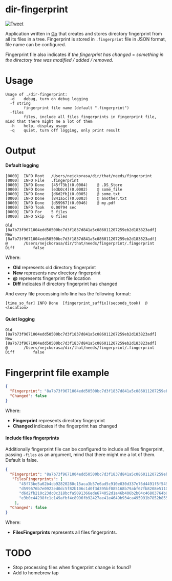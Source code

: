 # dir-fingerprint

[![Tweet](https://img.shields.io/twitter/url/http/shields.io.svg?style=social)](https://twitter.com/intent/tweet?url=https%3A%2F%2Fgithub.com%2Fnejckorasa%2Fdir-fingerprint&via=nejckorasa&text=Generate%20directory%20fingerprint%20with%20all%20its%20files%20in%20a%20tree%20to%20observe%20changes&hashtags=golang%2Cgo%2Cscript%2Cfingerprint%2Cgithub%2Cdirectory%2Chash)

Application written in [Go](https://golang.org/) that creates and stores directory fingerprint from all its files in a tree. Fingerprint is stored in `.fingerprint` file in JSON format, file name can be configured.

Fingerprint file also indicates if *the fingerprint has changed* = *something in the directory tree was modified / added / removed*.

# Usage

```
Usage of ./dir-fingerprint:
  -d	debug, turn on debug logging
  -f string
    	fingerprint file name (default ".fingerprint")
  -files
    	files, include all files fingerprints in fingerprint file, mind that there might me a lot of them
  -h	help, display usage
  -q	quiet, turn off logging, only print result
```

# Output

#### Default logging

```
[0000]  INFO Root 	/Users/nejckorasa/dir/that/needs/fingerprint
[0000]  INFO File	.fingerprint
[0000]  INFO Done	[45f73b](0.0004) 	@ .DS_Store
[0000]  INFO Done	[e3b0c4](0.0002) 	@ some_file
[0000]  INFO Done	[d6d2fb](0.0005) 	@ some.txt
[0000]  INFO Done	[841a5c](0.0003) 	@ another.txt
[0000]  INFO Done	[d59967](0.0046) 	@ my.pdf
[0000]  INFO Took	0.00794 sec
[0000]  INFO For	5 files
[0000]  INFO Skip	0 files

Old		[8a7b73f9671004edd50500bc7d3f1837d841a5c086011207259eb2d183823adf]
New		[8a7b73f9671004edd50500bc7d3f1837d841a5c086011207259eb2d183823adf]
@		/Users/nejckorasa/dir/that/needs/fingerprint/.fingerprint
Diff		false
```

Where:

- **Old** represents old directory fingerprint
- **New** represents new directory fingerprint
- **@** represents fingerprint file location
- **Diff** indicates if directory fingerprint has changed


And every file processing info line has the following format:

```
[time_so_far] INFO Done  [fingerprint_suffix](seconds_took)  @ <location>
``` 

#### Quiet logging
 
```
Old		[8a7b73f9671004edd50500bc7d3f1837d841a5c086011207259eb2d183823adf]
New		[8a7b73f9671004edd50500bc7d3f1837d841a5c086011207259eb2d183823adf]
@		/Users/nejckorasa/dir/that/needs/fingerprint/.fingerprint
Diff		false
```

# Fingerprint file example

```json
{
  "Fingerprint": "8a7b73f9671004edd50500bc7d3f1837d841a5c086011207259eb2d183823adf",
  "Changed": false
}
```

Where:

- **Fingerprint** represents directory fingerprint
- **Changed** indicates if the fingerprint has changed


#### Include files fingerprints

Additionally fingerprint file can be configured to include all files fingerprint, passing `-files` as an argument, mind that there might me a lot of them. Default is false.

```json
{
  "Fingerprint": "8a7b73f9671004edd50500bc7d3f1837d841a5c086011207259eb2d183823adf",
   "FilesFingerprints": [
      "45f73be5a62b4cb92820280c15aca3b57e6ad5c910e030d337e76d4491f5f549",
      "d599676b7e0922ed0dc5f82b106c1d0f3d395bf085168b79abf67fb8208e5110",
      "d6d2fb210c23dc0c318bcfa5091366ede674052d1a46b406b2b04c46803764b0",
      "e3b0c44298fc1c149afbf4c8996fb92427ae41e4649b934ca495991b7852b855"
    ],
  "Changed": false
}
```
Where:
 
- **FilesFingerprints** represents all files fingerprints.

# TODO

- Stop processing files when fingerprint change is found?
- Add to homebrew tap
